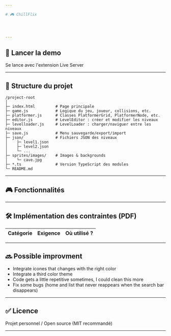 ```yaml
---

# 🎮 ChillFlix




---
```


## 🚀 Lancer la demo

Se lance avec l'extension Live Server

---

## 📂 Structure du projet

```
/project-root
│
├─ index.html         # Page principale
├─ game.js            # Logique du jeu, joueur, collisions, etc.
├─ platformer.js      # Classes PlatformerGrid, PlatformerNode, etc.
├─ editor.js          # LevelEditor : créer et modifier les niveaux
├─ levelloader.js     # LevelLoader : charger/naviguer entre les niveaux
├─ save.js            # Menu sauvegarde/export/import
├─ json/              # Fichiers JSON des niveaux
│    ├─ level1.json
│    ├─ level2.json
│    └─ ...
├─ sprites/images/    # Images & backgrounds
│    └─ cave.jpg
├─ *.ts               # Version TypeScript des modules
└─ README.md
```


---

## 🎮 Fonctionnalités




---

## 🛠️ Implémentation des contraintes (PDF)

| Catégorie            | Exigence                          | Où utilisé ?                                                          |
| -------------------- | --------------------------------- | --------------------------------------------------------------------- |



---

## 🔜 Possible improvment 

- Integrate icones that changes with the right color
- Integrate a third color theme
- Code gets a little repetitive sometimes, I could clean this more
- Fix some bugs (home and list that never reappears when the search bar disappears)

---

## ✅ Licence

Projet personnel / Open source (MIT recommandé)

---

